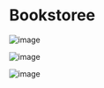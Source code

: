 # Bookstoree
![image](https://user-images.githubusercontent.com/73759527/156676005-86894310-ed4d-4614-a561-ca2d1f4e3277.png)

![image](https://user-images.githubusercontent.com/73759527/156676106-f714196e-9d64-414a-9a56-3529cbc9da6f.png)

![image](https://user-images.githubusercontent.com/73759527/156676221-9605fcfb-ad14-4db4-b127-5eb8cf802a59.png)
